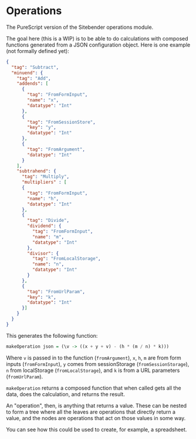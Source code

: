 # Operations

The PureScript version of the Sitebender operations module.

The goal here (this is a WIP) is to be able to do calculations with composed functions generated from a JSON configuration object. Here is one example (not formally defined yet):

```json
{
  "tag": "Subtract",
  "minuend": {
    "tag": "Add",
    "addends": [
      {
        "tag": "FromFormInput",
        "name": "x",
        "datatype": "Int"
      },
      {
        "tag": "FromSessionStore",
        "key": "y",
        "datatype": "Int"
      },
      {
        "tag": "FromArgument",
        "datatype": "Int"
      }
    ],
    "subtrahend": {
      "tag": "Multiply",
      "multipliers" : [
      {
        "tag": "FromFormInput",
        "name": "h",
        "datatype": "Int"
      },
      {
        "tag": "Divide",
        "dividend": {
          "tag": "FromFormInput",
          "name": "m",
          "datatype": "Int"
        },
        "divisor": {
          "tag": "FromLocalStorage",
          "name": "n",
          "datatype": "Int"
        }
      },
      {
        "tag": "FromUrlParam",
        "key": "k",
        "datatype": "Int"
      }]
    }
  }
}
```

This generates the following function:

```purescript
makeOperation json = (\v -> ((x + y + v) - (h * (m / n) * k)))
```

Where `v` is passed in to the function (`fromArgument`), `x`, `h`, `m` are from form inputs (`fromFormInput`), `y` comes from sessionStorage (`fromSessionStorage`), `n` from localStorage (`fromLocalStorage`), and `k` is from a URL parameters (`fromUrlParam`).

`makeOperation` returns a composed function that when called gets all the data, does the calculation, and returns the result.

An "operation", then, is anything that returns a value. These can be nested to form a tree where all the leaves are operations that directly return a value, and the nodes are operations that act on those values in some way.

You can see how this could be used to create, for example, a spreadsheet.